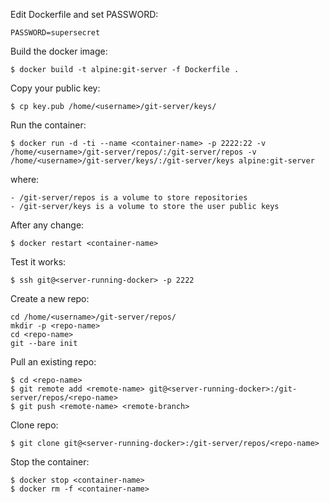 Edit Dockerfile and set PASSWORD:

    PASSWORD=supersecret


Build the docker image:

    $ docker build -t alpine:git-server -f Dockerfile .


Copy your public key:

    $ cp key.pub /home/<username>/git-server/keys/


Run the container:

    $ docker run -d -ti --name <container-name> -p 2222:22 -v /home/<username>/git-server/repos/:/git-server/repos -v /home/<username>/git-server/keys/:/git-server/keys alpine:git-server

where:

    - /git-server/repos is a volume to store repositories
    - /git-server/keys is a volume to store the user public keys


After any change:

    $ docker restart <container-name>


Test it works:

    $ ssh git@<server-running-docker> -p 2222


Create a new repo:

    cd /home/<username>/git-server/repos/
    mkdir -p <repo-name>
    cd <repo-name>
    git --bare init


Pull an existing repo:

    $ cd <repo-name>
    $ git remote add <remote-name> git@<server-running-docker>:/git-server/repos/<repo-name>
    $ git push <remote-name> <remote-branch>


Clone repo:

    $ git clone git@<server-running-docker>:/git-server/repos/<repo-name>



Stop the container:

    $ docker stop <container-name>
    $ docker rm -f <container-name>





